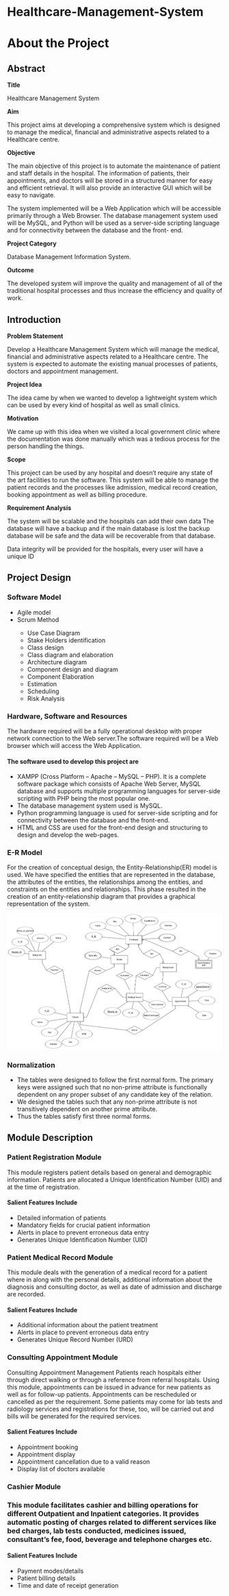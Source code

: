 # Healthcare-Management-System



<!--<img src = "https://github.com/cajoshi/Healthcare-Management-System/blob/master/Images/Usecases3.jpg" alt = "Usecase Diagram">



<img src = "https://github.com/cajoshi/Healthcare-Management-System/blob/master/Images/ClassDiagramDetailed.jpg" alt = "Class Diagram">
<img src = "https://github.com/cajoshi/Healthcare-Management-System/blob/master/Images/ClassDiagramMinimal.jpg" alt = "Class Diagram">


-->
<h1> About the Project </h1>
<h2>Abstract</h2>
  <b>Title</b><p>Healthcare Management System</p>
  <b>Aim</b><p>This project aims at developing a comprehensive system which is designed to manage the medical, financial and administrative aspects related to a Healthcare centre.</p>
  <b>Objective</b><p>The main objective of this project is to automate the maintenance of patient and staff details in the hospital. The       information of patients, their appointments, and doctors will be stored in a structured manner for easy and efficient retrieval. It will   also provide an interactive GUI which will be easy to navigate.</p>
  <p>The system implemented will be a Web Application which will be accessible primarily through a Web Browser. The database management system   used will be MySQL, and Python will be used as a server-side scripting language and for connectivity between the database and the front-   end.</p>
  <b>Project Category</b><p>Database Management Information System.</p>
  <b>Outcome</b><p>The developed system will improve the quality and management of all of the traditional hospital processes and thus increase the efficiency and quality of work.</p>

<h2> Introduction </h2>
<b>Problem Statement</b>
<p>Develop a Healthcare Management System which will manage the medical, financial and administrative aspects related to a Healthcare centre. The system is expected to automate the existing manual processes of patients, doctors and appointment management.</p>
<b>Project Idea</b>
<p>The idea came by when we wanted to develop a lightweight system which can be used by every kind of hospital as well as small clinics.</p>
<b>Motivation</b>
<p>We came up with this idea when we visited a local government clinic where the documentation was done manually which was a tedious process for the person handling the things.</p>
<b>Scope</b>
<p>This project can be used by any hospital and doesn’t require any state of the art facilities to run the software. This system will be able to manage the patient records and the processes like admission, medical record creation, booking appointment as well as billing procedure.</p>
<b>Requirement Analysis</b>
<p>The system will be scalable and the hospitals can add their own data
The database will have a backup and if the main database is lost the backup database will be safe and the data will be recoverable from that database.</p>
<p>Data integrity will be provided for the hospitals, every user will have a unique ID</p>


<h2> Project Design </h2>
<h3>Software Model</h3>
<ul>
  <li>Agile model</li>
  <li>Scrum Method</li>
  <ul>
    <li>Use Case Diagram</li>
    <li>Stake Holders identification</li>
    <li>Class design</li>
    <li>Class diagram and elaboration</li>
    <li>Architecture diagram</li>
    <li>Component design and diagram</li>
    <li>Component Elaboration</li>
    <li>Estimation</li>
    <li>Scheduling</li>
    <li>Risk Analysis</li>
  </ul>
  </ul>
<h3>Hardware, Software and Resources</h3>
<p>The hardware required will be a fully operational desktop with proper network connection to the Web server.The software required will be a Web browser which will access the Web Application.</p>
<h4>The software used to develop this project are</h4>
  <ul>
    <li>XAMPP (Cross Platform – Apache – MySQL – PHP). It is a complete software package which consists of Apache Web Server, MySQL database and supports multiple programming languages for server-side scripting with PHP being the most popular one.</li>
    <li>The database management system used is MySQL.</li>
    <li>Python programming language is used for server-side scripting and for connectivity between the database and the front-end.</li>
<li>HTML and CSS are used for the front-end design and structuring to design and develop the web-pages.</li>
  </ul></p>
  
<h3>E-R Model</h3>
<p>For the creation of conceptual design, the Entity-Relationship(ER) model is used. We have specified the entities that are represented in the database, the attributes of the entities, the relationships among the entities, and constraints on the entities and relationships. This phase resulted in the creation of an entity-relationship diagram that provides a graphical representation of the system.</p>
<p><img src = "https://github.com/cajoshi/Healthcare-Management-System/blob/master/Images/ER%20Diagram.png" alt = "ER Diagram"></p>

<h3>Normalization</h3>
<p><ul>
  <li>The tables were designed to follow the first normal form. The primary keys were assigned such that no non-prime attribute is functionally dependent on any proper subset of any candidate key of the relation.</li>
<li>We designed the tables such that any non-prime attribute is not transitively dependent on another prime attribute.</li>
  <li>Thus the tables satisfy first three normal forms.</li>
  </ul>
<h2>Module Description </h2>
<h3>Patient Registration Module</h3>
<p>This module registers patient details based on general and demographic information. Patients are allocated a Unique Identification Number (UID) and at the time of registration.</p>
<h4>Salient Features Include</h4>
<ul>
  <li>Detailed information of patients</li>
  <li>Mandatory fields for crucial patient information</li>
  <li>Alerts in place to prevent erroneous data entry</li>
  <li>Generates Unique Identification Number (UID)</li>
 </ul> 
  <h3>Patient Medical Record Module</h3>
<p>This module deals with the generation of a medical record for a patient where in along with the personal details, additional information about the diagnosis and consulting doctor, as well as date of admission and discharge are recorded.</p>
<h4>Salient Features Include</h4>
<ul>
  <li>Additional information about the patient treatment</li>
  <li>Alerts in place to prevent erroneous data entry</li>
  <li>Generates Unique Record Number (URD)</li>
  </ul>
<h3>Consulting Appointment Module</h3>
<p>Consulting Appointment Management Patients reach hospitals either through direct walking or through a reference from referral hospitals. Using this module, appointments can be issued in advance for new patients as well as for follow-up patients. Appointments can be rescheduled or cancelled as per the requirement. Some patients may come for lab tests and radiology services and registrations for these, too, will be carried out and bills will be generated for the required services.</p>
<h4>Salient Features Include</h4>
<ul>
  <li>Appointment booking</li>
  <li>Appointment display</li>
  <li>Appointment cancellation due to a valid reason</li>
  <li>Display list of doctors available</li>
  </ul>
<h3>Cashier Module<h3>
<p>This module facilitates cashier and billing operations for different Outpatient and Inpatient categories. It provides automatic posting of charges related to different services like bed charges, lab tests conducted, medicines issued, consultant’s fee, food, beverage and telephone charges etc.</p>
  <h4>Salient Features Include</h4>
  <ul>
    <li>Payment modes/details</li>
    <li>Patient billing details</li>
    <li>Time and date of receipt generation</li>
  </ul>
